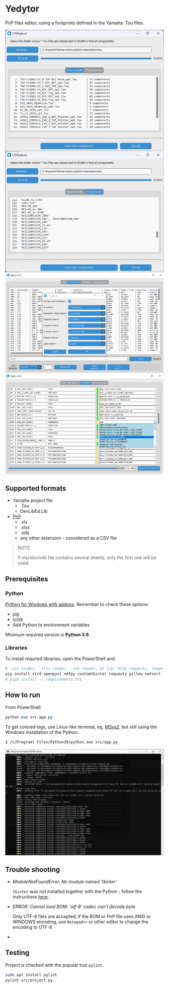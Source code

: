 # Yedytor

PnP files editor, using a footprints defined in the Yamaha .Tou files.

![ss2](doc/sshot2.png)
![ss3](doc/sshot3.png)
![ss4](doc/sshot4.png)
![ss5](doc/sshot5.png)

## Supported formats

* Yamaha project file
  * .Tou
  * DevLibEd.Lib
* [PnP](. "Pick And Place")
  * .xls
  * .xlsx
  * .ods
  * any other extension - considered as a CSV file

> NOTE
>
> If xls/xlsx/ods file contains several sheets, only the first one will be used.

## Prerequisites

### Python

[Python for Windows with addons](https://www.python.org/).
Remember to check these options:

* pip
* tcl\tk
* Add Python to environment variables

Minimum required version is **Python 3.9**.

### Libraries

To install required libraries, open the PowerShell and:

```ps1
# .xls reader, .xlsx reader, .ods reader, UI lib, http requests, image formats, natural sorting,
pip install xlrd openpyxl odfpy customtkinter requests pillow natsort
# pip3 install -r requirements.txt
```

## How to run

From PowerShell:

```ps1
python.exe src/app.py
```

To get colored logs, use Linux-like terminal, eg. [MSys2](msys2.org/), but still using the Windows installation of the Python:

```sh
$ /c/Program\ Files/Python39/python.exe src/app.py
```

![msys2con](doc/msys2-console.png)

## Trouble shooting

* *ModuleNotFoundError: No module named 'tkinter'*

  `tkinter` was not installed together with the Python -
  follow the instructions [here](https://bobbyhadz.com/blog/python-no-module-named-tkinter).
* *ERROR: Cannot load BOM: 'utf-8' codec can't decode byte*

  Only UTF-8 files are accepted; if the BOM or PnP file uses ANSI or WINDOWS encoding, use `Notepad++` or other editor to change the encoding to UTF-8
*

## Testing

Project is checked with the popular tool `pylint`.

```sh
sudo apt install pylint
pylint src/project.py
```

